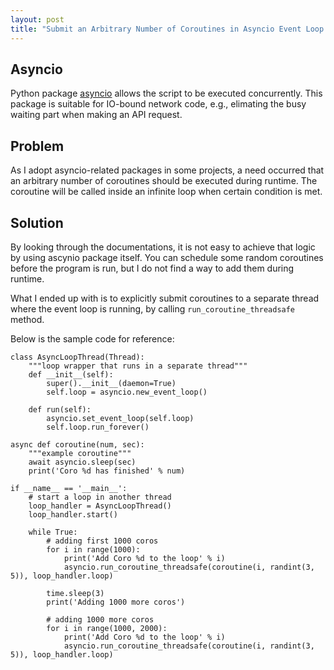 ```yaml
---
layout: post
title: "Submit an Arbitrary Number of Coroutines in Asyncio Event Loop during Runtime"
---
```


## Asyncio

Python package [asyncio](https://docs.python.org/3/library/asyncio.html) allows the script to be executed concurrently. This package is suitable for IO-bound network code, e.g., elimating the busy waiting part when making an API request.

## Problem

As I adopt asyncio-related packages in some projects, a need occurred that an arbitrary number of coroutines should be executed during runtime. The coroutine will be called inside an infinite loop when certain condition is met. 

## Solution

By looking through the documentations, it is not easy to achieve that logic by using ascynio package itself. You can schedule some random coroutines before the program is run, but I do not find a way to add them during runtime. 

What I ended up with is to explicitly submit coroutines to a separate thread where the event loop is running, by calling `run_coroutine_threadsafe` method.

Below is the sample code for reference:

```
class AsyncLoopThread(Thread):
    """loop wrapper that runs in a separate thread"""
    def __init__(self):
        super().__init__(daemon=True)
        self.loop = asyncio.new_event_loop()

    def run(self):
        asyncio.set_event_loop(self.loop)
        self.loop.run_forever()

async def coroutine(num, sec):
    """example coroutine"""
    await asyncio.sleep(sec)
    print('Coro %d has finished' % num)

if __name__ == '__main__':
    # start a loop in another thread
    loop_handler = AsyncLoopThread()
    loop_handler.start()

    while True:
        # adding first 1000 coros
        for i in range(1000):
            print('Add Coro %d to the loop' % i)
            asyncio.run_coroutine_threadsafe(coroutine(i, randint(3, 5)), loop_handler.loop)

        time.sleep(3)
        print('Adding 1000 more coros')

        # adding 1000 more coros
        for i in range(1000, 2000):
            print('Add Coro %d to the loop' % i)
            asyncio.run_coroutine_threadsafe(coroutine(i, randint(3, 5)), loop_handler.loop)
```
